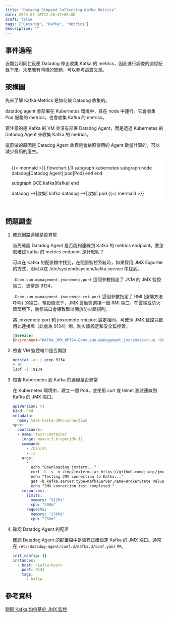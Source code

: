 ```yaml
---
title: "Datadog Stopped Collecting Kafka Metrics"
date: 2025-07-18T12:20:37+08:00
draft: false
tags: ["Datadog", "Kafka", "Metrics"]
description: ""
---
```

## 事件過程

近期公司同仁反應 Datadog 停止收集 Kafka 的 metrics，因此進行調查的過程紀錄下來。未來若有同樣的問題，可以參考這篇文章。

## 架構圖

先來了解 Kafka Metrics 是如何被 Datadog 收集的。

datadog agent 會部署在 Kubernetes 環境中，且在 node 中運行。它會收集 Pod 服務的 metrics，也會收集 Kafka 的 metrics。

要注意的是 Kafka 的 VM 並沒有部署 Datadog Agent，而是透過 Kubernetes 的 Datadog Agent 來收集 Kafka 的 metrics。

這麼做的原因是 Datadog Agent 收費是會依照使用的 Agent 數量計算的，可以減少費用的產生。

<div style="background-color:white; padding: 20px">
{{< mermaid >}}
flowchart LR
  subgraph kubernetes
    subgraph node
      datadog[Datadog Agent]
      pod[Pod]
    end
  end

  subgraph GCE
    kafka[Kafka]
  end

  datadog -->|收集| kafka
  datadog -->|收集| pod
{{</ mermaid >}}
</div>

## 問題調查

1. 確認網路連線是否異常

    首先確認 Datadog Agent 是否能夠連線到 Kafka 的 metrics endpoint。要怎麼確認 kafka 的 metrics endpoint 是什麼呢？

    可以在 Kafka 的配置檔中找到，在配置監控系統時，如果採用 JMX Exporter 的方式，則可以在 /etc/systemd/system/kafka.service 中找到。

    `-Dcom.sun.management.jmxremote.port` 這個參數指定了 JVM 的 JMX 監控端口，通常是 9134。

    `-Dcom.sun.management.jmxremote.rmi.port` 這個參數指定了 RMI (遠端方法呼叫) 的端口。預設情況下，JMX 會動態選擇一個 RMI 端口，在雲端或防火牆環境下，動態端口會導致難以開放防火牆規則。

    將 jmxremote.port 和 jmxremote.rmi.port 設定相同，可確保 JMX 監控只啟用此連接埠（此處為 9134）例，防火牆設定和安全監控管。

    ```toml
    [Service]
    Environment="KAFKA_JMX_OPTS=-Dcom.sun.management.jmxremote=true -Dcom.sun.management.jmxremote.authenticate=false -Dcom.sun.management.jmxremote.ssl=false -Dcom.sun.management.jmxremote.port=9134 -Djava.rmi.server.hostname=10.106.10.151"
    ```

2. 檢查 VM 監控端口是否開啟

    ```bash
    netstat -an | grep 9134
    # 或
    lsof -i :9134
    ```

3. 檢查 Kubernetes 到 Kafka 的連線是否異常

    在 Kubernetes 環境中，建立一個 Pod，並使用 curl 或 telnet 測試連線到 Kafka 的 JMX 端口。

    ```yaml
    apiVersion: v1
    kind: Pod
    metadata:
      name: test-kafka-JMX-connection
    spec:
      containers:
      - name: test-container
        image: maven:3.8-openjdk-11
        command:
          - /bin/sh
          - -c
        args:
          - |
            echo "Downloading jmxterm..."
            curl -L -s -o /tmp/jmxterm.jar https://github.com/jiaqi/jmxterm/releases/download/v1.0.2/jmxterm-1.0.2-uber.jar;
            echo "Testing JMX connection to Kafka..."
            get -b kafka.server:type=KafkaServer,name=BrokerState Value | java -jar /tmp/jmxterm.jar -n -l ${KAFKA_JMX_HOST}:9134;
            echo "JMX connection test completed."
        resources:
          limits:
            memory: "512Mi"
            cpu: "500m"
          requests:
            memory: "256Mi"
            cpu: "250m"
    ```

4. 確認 Datadog Agent 的配置

    確認 Datadog Agent 的配置檔中是否有正確設定 Kafka 的 JMX 端口。通常在 `/etc/datadog-agent/conf.d/kafka.d/conf.yaml` 中。

    ```yaml
    init_config: {}
    instances:
      - host: <kafka-host>
        port: 9134
        tags:
          - kafka
    ```

## 參考資料

[聊聊 Kafka 如何基於 JMX 監控](https://juejin.cn/post/7278918966214721547)

